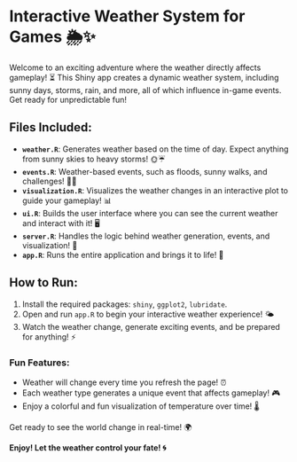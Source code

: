 # Interactive Weather System for Games 🌦️✨

Welcome to an exciting adventure where the weather directly affects gameplay! ⏳ This Shiny app creates a dynamic weather system, including sunny days, storms, rain, and more, all of which influence in-game events. Get ready for unpredictable fun!

## Files Included:

- **`weather.R`**: Generates weather based on the time of day. Expect anything from sunny skies to heavy storms! 🌞☔
- **`events.R`**: Weather-based events, such as floods, sunny walks, and challenges! 🌊🌈
- **`visualization.R`**: Visualizes the weather changes in an interactive plot to guide your gameplay! 📊
- **`ui.R`**: Builds the user interface where you can see the current weather and interact with it! 🖥️
- **`server.R`**: Handles the logic behind weather generation, events, and visualization! 🔧
- **`app.R`**: Runs the entire application and brings it to life! 🚀

## How to Run:

1. Install the required packages: `shiny`, `ggplot2`, `lubridate`.
2. Open and run `app.R` to begin your interactive weather experience! 🌤️
3. Watch the weather change, generate exciting events, and be prepared for anything! ⚡

### Fun Features:

- Weather will change every time you refresh the page! ⏰
- Each weather type generates a unique event that affects gameplay! 🎮
- Enjoy a colorful and fun visualization of temperature over time! 🌡️

Get ready to see the world change in real-time! 🌍

**Enjoy! Let the weather control your fate! 🌀**
